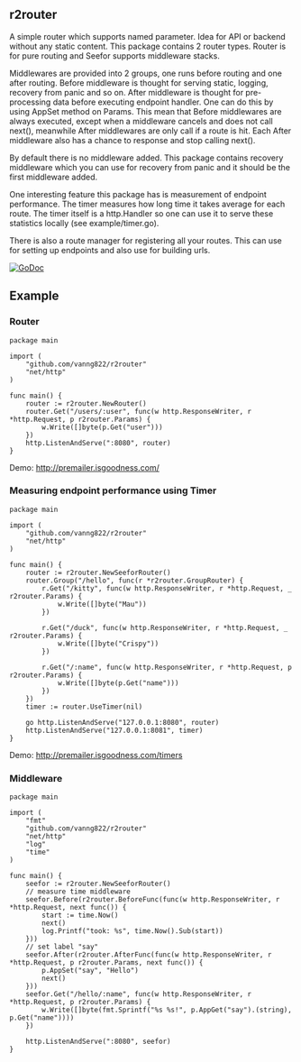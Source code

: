 ## r2router
A simple router which supports named parameter. Idea for API or backend without any static content. This package contains 2 router types. Router is for pure routing and Seefor supports middleware stacks.

Middlewares are provided into 2 groups, one runs before routing and one after routing. Before middleware is thought for serving static, logging, recovery from panic and so on. After middleware is thought for pre-processing data before executing endpoint handler. One can do this by using AppSet method on Params. This mean that Before middlewares are always executed, except when a middleware cancels and does not call next(), meanwhile After middlewares are only call if a route is hit. Each After middleware also has a chance to response and stop calling next().

By default there is no middleware added. This package contains recovery middleware which you can use for recovery from panic and it should be the first middleware added.

One interesting feature this package has is measurement of endpoint performance. The timer measures how long time it takes average for each route. The timer itself is a http.Handler so one can use it to serve these statistics locally (see example/timer.go).

There is also a route manager for registering all your routes. This can use for setting up endpoints and also use for building urls.

[![GoDoc](https://godoc.org/github.com/vanng822/r2router?status.svg)](https://godoc.org/github.com/vanng822/r2router)


## Example

### Router

	package main

	import (
		"github.com/vanng822/r2router"
		"net/http"
	)
	
	func main() {
		router := r2router.NewRouter()
		router.Get("/users/:user", func(w http.ResponseWriter, r *http.Request, p r2router.Params) {
			w.Write([]byte(p.Get("user")))
		})
		http.ListenAndServe(":8080", router)
	}
	
Demo: http://premailer.isgoodness.com/
	
### Measuring endpoint performance using Timer

	package main

	import (
		"github.com/vanng822/r2router"
		"net/http"
	)
	
	func main() {
		router := r2router.NewSeeforRouter()
		router.Group("/hello", func(r *r2router.GroupRouter) {
			r.Get("/kitty", func(w http.ResponseWriter, r *http.Request, _ r2router.Params) {
				w.Write([]byte("Mau"))
			})
	
			r.Get("/duck", func(w http.ResponseWriter, r *http.Request, _ r2router.Params) {
				w.Write([]byte("Crispy"))
			})
	
			r.Get("/:name", func(w http.ResponseWriter, r *http.Request, p r2router.Params) {
				w.Write([]byte(p.Get("name")))
			})
		})
		timer := router.UseTimer(nil)
		
		go http.ListenAndServe("127.0.0.1:8080", router)
		http.ListenAndServe("127.0.0.1:8081", timer)
	}

Demo: http://premailer.isgoodness.com/timers

### Middleware
	
	package main

	import (
		"fmt"
		"github.com/vanng822/r2router"
		"net/http"
		"log"
		"time"
	)
	
	func main() {
		seefor := r2router.NewSeeforRouter()
		// measure time middleware
		seefor.Before(r2router.BeforeFunc(func(w http.ResponseWriter, r *http.Request, next func()) {
			start := time.Now()
			next()
			log.Printf("took: %s", time.Now().Sub(start)) 
		}))
		// set label "say"
		seefor.After(r2router.AfterFunc(func(w http.ResponseWriter, r *http.Request, p r2router.Params, next func()) {
			p.AppSet("say", "Hello")
			next()
		}))
		seefor.Get("/hello/:name", func(w http.ResponseWriter, r *http.Request, p r2router.Params) {
			w.Write([]byte(fmt.Sprintf("%s %s!", p.AppGet("say").(string), p.Get("name"))))
		})
		
		http.ListenAndServe(":8080", seefor)
	}
	